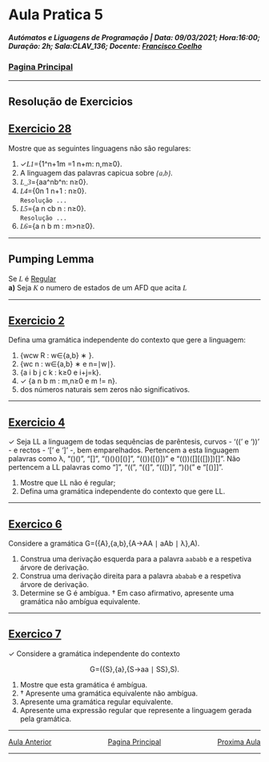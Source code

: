 # Aula Pratica 5  
##### *Autómatos e Liguagens de Programação* | **Data:** 09/03/2021; **Hora**:16:00; **Duração**: 2h; **Sala**:CLAV_136; **Docente**: [Francisco Coelho](../../#docentes)  
### [Pagina Principal](../../)  
---
## Resolução de Exercicios
## [Exercicio 28](https://home.uevora.pt/~fc/alp/02-automatos_finitos/02.90-exercicios.html#o-pumping-lemma)  

Mostre que as seguintes linguagens não são regulares:  

1. ✓<span class="math" >L1</span>={1^n+1m =1 n+m: n,m≥0}.  
2. A linguagem das palavras capicua sobre <span class="math" >{a,b}</span>.  
3. <span class="math" >L_3</span>={aa^nb^n: n≥0}.   
4. <span class="math" >L4</span>={0n 1 n+1  : n≥0}.  
   `Resolução ...`
5. <span class="math" >L5</span>={a n cb n  : n≥0}.  
   `Resolução ...`
6. <span class="math" >L6</span>={a n b m  : m>n≥0}.  


---
## Pumping Lemma  
Se <span class="math" >L</span> é <u> Regular</u>  
**a)** Seja <span class="math" >K</span> o numero de estados de um AFD que acita <span class="math" >L</span>

---  
## [Exercicio 2](https://home.uevora.pt/~fc/alp/03-gramaticas_automatos_pilha/03.90-exercicios.html#exerc%C3%ADcio-01)  
Defina uma gramática independente do contexto que gere a linguagem:  
1. {wcw R  : w∈{a,b} ∗ }.  
2. {wc n  : w∈{a,b} ∗  e n=∣w∣}.  
3. {a i b j c k  : k≥0 e i+j=k}.  
4. ✓ {a n b m  : m,n≥0 e m != n}.  
5. dos números naturais sem zeros não significativos.  
   
---  
## [Exercicio 4](https://home.uevora.pt/~fc/alp/03-gramaticas_automatos_pilha/03.90-exercicios.html#exerc%C3%ADcio-03)  
✓ Seja LL a linguagem de todas sequências de parêntesis, curvos - ‘((’ e ‘))’ - e rectos - ‘[’ e ‘]’ -, bem emparelhados. Pertencem a esta linguagem palavras como λ, “()()”, “[]”, “()()()[()]”, “(())([()])” e “(())([][([])])[]”. Não pertencem a LL palavras como “]”, “((”, “((]”, “(([)]”, “)()(” e “[()]]”.

1. Mostre que LL não é regular;  
2. Defina uma gramática independente do contexto que gere LL.  

---
## [Exercico 6](https://home.uevora.pt/~fc/alp/03-gramaticas_automatos_pilha/03.90-exercicios.html#exerc%C3%ADcio-06)  
Considere a gramática G=({A},{a,b},{A→AA ∣ aAb ∣ λ},A).

1. Construa uma derivação esquerda para a palavra `aababb` e a respetiva árvore de derivação.  
2. Construa uma derivação direita para a palavra `ababab` e a respetiva árvore de derivação.  
3. Determine se G é ambígua. † Em caso afirmativo, apresente uma gramática não ambígua equivalente.  

---  
## [Exercico 7](https://home.uevora.pt/~fc/alp/03-gramaticas_automatos_pilha/03.90-exercicios.html#exerc%C3%ADcio-07)  
✓ Considere a gramática independente do contexto  
<p class="nav">G=({S},{a},{S→aa ∣ SS},S).</p>   

1. Mostre que esta gramática é ambígua.  
2. † Apresente uma gramática equivalente não ambígua.
3. Apresente uma gramática regular equivalente.  
4. Apresente uma expressão regular que represente a linguagem gerada pela gramática.  

---  

<div id="nav">
<span class="left" ><a href="../aula4" >Aula Anterior</a></span>
<span> <a href="../../" >Pagina Principal</a></span>
<span class="right" ><a href="../aula6" >Proxima Aula</a></span>
</div>  

---  

<style>
    .math {
    font-family: KaTeX_Math;
    font-style: italic;
}
.nav, #nav{
    position: inline-block;
    align-items: center;
    text-align: center;
    
}
.left{
    float: left;
}
.center{
    text-align=center;
}
.right{
    float: right;
}
.red{
    color: red;
}
.markdown-body blockquote {
    background:rgb(140 143 147 / 17%);
    padding: 0 1em;
    padding: 0 1em;
    color: #000000;
    border-left: 0.25em solid #007fff;
    }   
 </style>

